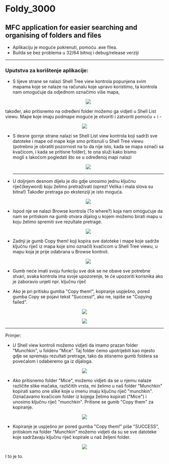 # Foldy_3000
MFC application for easier searching and organising of folders and files 
-------------------------------------------------------------------------------------------------
* Aplikaciju je moguće pokrenuti, pomoću .exe filea.
* Builda se bez problema u 32/64 bitnoj i debug/release verziji

-------------------------------------

<h3>Uputstva za korištenje aplikacije:</h3>

* S lijeve strane se nalazi Shell Tree view kontrola popunjena svim mapama koje se nalaze na računalu koje upravo koristimo, ta kontrola nam omogućuje 
  da odjednom označimo više mapa, 

  <p align="center">
  <img src="https://www.linkpicture.com/q/1_295.jpg" />
  </p>

 također, ako pritisnemo na određeni folder možemo ga vidjeti u Shell List viewu. Mape koje imaju podmape moguće je otvoriti i zatvoriti pomoću + i -
  
  <p align="center">
  <img src="https://www.linkpicture.com/q/2_106.png" />
  </p>
 
 
 
* S desne gornje strane nalazi se Shell List view kontrola koji sadrži sve datoteke i mape od mape koje smo pritisnuli u Shell Tree viewu 
  (potrebno je obratiti pozornost na to da nije isto, kada se mapa označi sa kvačicom, i kada se pritisne folder), te ona služi kako bismo   
  mogli s lakoćom pogledati što se u određenoj mapi nalazi
  
  <p align="center">
  <img src="https://www.linkpicture.com/q/3_84.png" />
  </p>
  
  ----------------------------------------------------------------------------------------------------------
  
* U doljnjem desnom dijelu je dio gdje unosimo jednu ključnu riječ(keyword) koju želimo pretraživati (oprez! Velika i mala slova su bitna!)
  Također pretraga po ekstenziji je isto moguća.
  
    <p align="center">
  <img src="https://www.linkpicture.com/q/4_63.png" />
  </p>

* Ispod nje se nalazi Browse kontrola (To where?) koja nam omogućuje da nam se pritiskom na gumb otvara dijalog u kojem možemo birati mapu u koju želimo spremiti
  sve rezultate pretrage.
  
     <p align="center">
  <img src="https://www.linkpicture.com/q/5_48.png" />
  </p>

* Zadnji je gumb Copy them! koji kopira sve datoteke i mape koje sadrže ključnu riječ iz mapa koje smo označili kvačicom u Shell Tree viewu, 
  u mapu koja je prije odabrana u Browse kontroli.
  
  <p align="center">
  <img src="https://www.linkpicture.com/q/6_48.png" />
  </p>
  
* Gumb neće imati svoju funkciju sve dok se ne obave sve potrebne stvari, svaka kontrola ima svoje upozorenje, te će upozoriti korisnika ako je zaboravio
  unjeti npr. ključnu riječ
  
 * Ako je pri pritisku gumba "Copy them!", kopiranje uspješno, pored gumba Copy se pojavi tekst "Success!", ako ne, ispiše se "Copying failed".
 

  <p align="center">
  <img src="https://www.linkpicture.com/q/8_37.png" />
  </p>
  
  <p align="center">
  <img src="https://www.linkpicture.com/q/7_40.png" />
  </p>

  ---------------------------------------------
  
  Primjer:
  
 * U Shell view kontroli možemo vidjeti da imamo prazan folder "Munchkin", u folderu "Mice".
  Taj folder ćemo upotrijebiti kao mjesto gdje se spremaju rezultati pretrage, tako da stisnemo gumb foldera sa povećalom i odaberemo ga iz dijaloga.
  

  <p align="center">
  <img src="https://www.linkpicture.com/q/9_36.png" />
  </p>
  
*  Ako pritisnemo folder "Mice", možemo vidjeti da se u njemu nalaze različite slike mačaka, različitih vrsta, mi želimo u naš folder "Munchkin" kopirati
  samo one slike koje u imenu imaju ključnu riječ "munchkin".
  Označavamo kvačicom folder iz kojega želimo kopirati ("Mice") i unosimo ključnu riječ "munchkin".
  Pritisne se gumb "Copy them" za kopiranje.
  
  <p align="center">
  <img src="https://www.linkpicture.com/q/11_30.png" />
  </p>
  
*  Kopiranje je uspješno jer pored gumba "Copy them!" piše "SUCCESS", pritiskom na folder "Munchkin" možemo vidjeti da su se sve datoteke koje sadržavaju ključnu riječ
  kopirale u naš željeni folder.
  
 <p align="center">
  <img src="https://www.linkpicture.com/q/12_34.png" />
  </p>
  
  I to je to.
  
  
  
